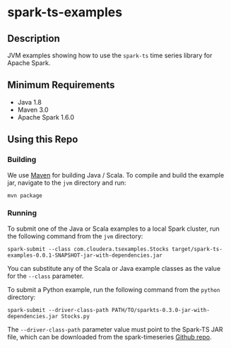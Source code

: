 # spark-ts-examples

Description
-----------

JVM examples showing how to use the `spark-ts` time series library for Apache Spark.

Minimum Requirements
--------------------

* Java 1.8
* Maven 3.0
* Apache Spark 1.6.0

Using this Repo
---------------

### Building

We use [Maven](https://maven.apache.org/) for building Java / Scala. To compile and build
the example jar, navigate to the `jvm` directory and run:

    mvn package

### Running

To submit one of the Java or Scala examples to a local Spark cluster, run the following command
from the `jvm` directory:

    spark-submit --class com.cloudera.tsexamples.Stocks target/spark-ts-examples-0.0.1-SNAPSHOT-jar-with-dependencies.jar

You can substitute any of the Scala or Java example classes as the value for the `--class`
parameter.

To submit a Python example, run the following command from the `python` directory:

    spark-submit --driver-class-path PATH/TO/sparkts-0.3.0-jar-with-dependencies.jar Stocks.py

The `--driver-class-path` parameter value must point to the Spark-TS JAR file, which can be
downloaded from the spark-timeseries [Github repo](https://github.com/sryza/spark-timeseries).
